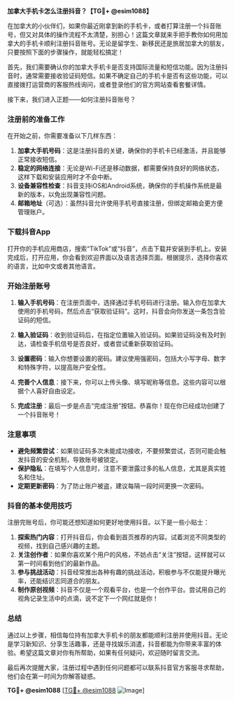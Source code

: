 **加拿大手机卡怎么注册抖音？【TG💪+ @esim1088】**

在加拿大的小伙伴们，如果你最近刚拿到新的手机卡，或者打算注册一个抖音账号，但又对具体的操作流程不太清楚，别担心！这篇文章就来手把手教你如何用加拿大的手机卡顺利注册抖音账号。无论是留学生、新移民还是旅居加拿大的朋友，只要按照下面的步骤操作，就能轻松搞定！

首先，我们需要确认你的加拿大手机卡是否支持国际流量和短信功能。因为注册抖音时，通常需要接收验证码短信。如果不确定自己的手机卡是否有这些功能，可以直接拨打运营商的客服热线询问，或者登录他们的官方网站查看套餐详情。

接下来，我们进入正题——如何注册抖音账号？

### 注册前的准备工作

在开始之前，你需要准备以下几样东西：

1. **加拿大手机号码**：这是注册抖音的关键，确保你的手机卡已经激活，并且能够正常接收短信。
2. **稳定的网络连接**：无论是Wi-Fi还是移动数据，都需要保持良好的网络状态，这样下载和安装应用时才不会中断。
3. **设备兼容性检查**：抖音支持iOS和Android系统，确保你的手机操作系统是最新的版本，以免出现兼容性问题。
4. **邮箱地址**（可选）：虽然抖音允许使用手机号直接注册，但绑定邮箱会更方便管理账户。

### 下载抖音App

打开你的手机应用商店，搜索“TikTok”或“抖音”，点击下载并安装到手机上。安装完成后，打开应用，你会看到欢迎界面以及语言选择页面。根据提示，选择你喜欢的语言，比如中文或者其他语言。

### 开始注册账号

1. **输入手机号码**：在注册页面中，选择通过手机号码进行注册。输入你在加拿大使用的手机号码，然后点击“获取验证码”。这时，抖音会向你发送一条包含验证码的短信。

2. **输入验证码**：收到验证码后，在指定位置输入验证码。如果验证码没有及时到达，请检查手机信号是否良好，或者尝试重新获取验证码。

3. **设置密码**：输入你想要设置的密码。建议使用强密码，包括大小写字母、数字和特殊字符，以提高账户安全性。

4. **完善个人信息**：接下来，你可以上传头像、填写昵称等信息。这些内容可以根据个人喜好自由设定。

5. **完成注册**：最后一步是点击“完成注册”按钮。恭喜你！现在你已经成功创建了一个抖音账号！

### 注意事项

- **避免频繁尝试**：如果验证码多次未能成功接收，不要频繁尝试，否则可能会触发抖音的安全机制，导致账号被锁定。
- **保护隐私**：在填写个人信息时，注意不要泄露过多的私人信息，尤其是真实姓名和住址。
- **定期更新密码**：为了防止账户被盗，建议每隔一段时间更换一次密码。

### 抖音的基本使用技巧

注册完账号后，你可能还想知道如何更好地使用抖音。以下是一些小贴士：

1. **探索热门内容**：打开抖音后，你会看到首页推荐的内容。试着浏览不同类型的视频，找到自己感兴趣的主题。
2. **关注创作者**：如果你喜欢某个用户的风格，不妨点击“关注”按钮，这样就可以第一时间看到他们的最新作品。
3. **参与挑战活动**：抖音经常推出各种有趣的挑战活动，积极参与不仅能提升曝光率，还能结识志同道合的朋友。
4. **制作原创视频**：抖音不仅是一个观看平台，也是一个创作平台。尝试用自己的视角记录生活中的点滴，说不定下一个网红就是你！

### 总结

通过以上步骤，相信每位持有加拿大手机卡的朋友都能顺利注册并使用抖音。无论是学习新知识、分享生活趣事，还是寻找娱乐消遣，抖音都能为你带来丰富的体验。希望这篇文章对你有所帮助，如果有任何疑问，欢迎随时留言交流。

最后再次提醒大家，注册过程中遇到任何问题都可以联系抖音官方客服寻求帮助，他们会在第一时间为你解答疑惑。

**TG💪+ @esim1088** [[TG💪+ @esim1088](https://t.me/s/esim1088) ![Image](https://i.postimg.cc/4NQfJmqS/Snipaste-2025-05-13-00-14-12.png)]